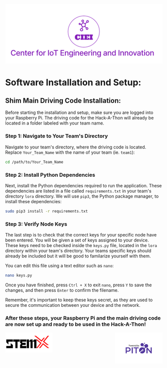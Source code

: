 ![CIEI](../images/ciei.jpg)
# Software Installation and Setup:

## Shim Main Driving Code Installation:

Before starting the installation and setup, make sure you are logged into your Raspberry Pi. The driving code for the Hack-A-Thon will already be located in a folder labeled with your team name.

### Step 1: Navigate to Your Team's Directory

Navigate to your team's directory, where the driving code is located. Replace `Your_Team_Name` with the name of your team (ie. `team1`):

```bash
cd /path/to/Your_Team_Name
```

### Step 2: Install Python Dependencies

Next, install the Python dependencies required to run the application. These dependencies are listed in a file called `requirements.txt` in your team's directory `lora` directory. We will use `pip3`, the Python package manager, to install these dependencies:

```bash
sudo pip3 install -r requirements.txt
```

### Step 3: Verify Node Keys

The last step is to check that the correct keys for your specific node have been entered. You will be given a set of keys assigned to your device. These keys need to be checked inside the `keys.py` file, located in the `lora` directory within your team's directory. Your teams specific keys should already be included but it will be good to familarize yourself with them.

You can edit this file using a text editor such as `nano`:

```bash
nano keys.py
```

Once you have finished, press `Ctrl + X` to exit `nano`, press `Y` to save the changes, and then press `Enter` to confirm the filename.

Remember, it's important to keep these keys secret, as they are used to secure the communication between your device and the network.

### After these steps, your Raspberry Pi and the main driving code are now set up and ready to be used in the Hack-A-Thon!


<div style="display: flex; justify-content: space-between;">
  <img src="../images/stemx.png" width="30%" height="10%" />
  <img src="../images/PoweredByPITON.png" width="30%" height="10%"/> 
</div>

